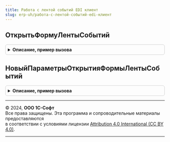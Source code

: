 ```yaml
---
title: Работа с лентой событий EDI клиент
slug: erp-uh/работа-с-лентой-событий-edi-клиент
---
```



## ОткрытьФормуЛентыСобытий
<details style="margin: 1em 0; padding: 0.5em; border: 1px solid #ccc; border-radius: 6px;">

<summary style="font-weight: bold; cursor: pointer;">Описание, пример вызова</summary>

```bsl

Процедура ОткрытьФормуЛентыСобытий(ПараметрыОткрытияФормы = Неопределено, ФормаВладелец = Неопределено, ОписаниеОповещения = Неопределено) Экспорт
```

Пример вызова
```bsl
РаботаСЛентойСобытийEDIКлиент.ОткрытьФормуЛентыСобытий(ПараметрыОткрытияФормы, ФормаВладелец, ОписаниеОповещения);
```
</details>

## НовыйПараметрыОткрытияФормыЛентыСобытий
<details style="margin: 1em 0; padding: 0.5em; border: 1px solid #ccc; border-radius: 6px;">

<summary style="font-weight: bold; cursor: pointer;">Описание, пример вызова</summary>

```bsl

Функция НовыйПараметрыОткрытияФормыЛентыСобытий() Экспорт
```

Пример вызова
```bsl
Результат = РаботаСЛентойСобытийEDIКлиент.НовыйПараметрыОткрытияФормыЛентыСобытий() 
```
</details>

---

© 2024, **ООО 1С-Софт**  
Все права защищены. Эта программа и сопроводительные материалы предоставляются  
в соответствии с условиями лицензии [Attribution 4.0 International (CC BY 4.0)](https://creativecommons.org/licenses/by/4.0/legalcode).

---
